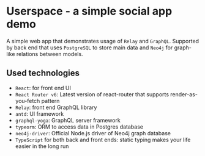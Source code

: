 # Userspace - a simple social app demo

A simple web app that demonstrates usage of `Relay` and `GraphQL`. Supported by back end that uses `PostgreSQL` to store main data and `Neo4j` for graph-like relations between models.

## Used technologies

- `React`: for front end UI
- `React Router v6`: Latest version of react-router that supports render-as-you-fetch pattern
- `Relay`: front end GraphQL library
- `antd`: UI framework
- `graphql-yoga`: GraphQL server framework
- `typeorm`: ORM to access data in Postgres database
- `neo4j-driver`: Official Node.js driver of Neo4j graph database
- `TypeScript` for both back and front ends: static typing makes your life easier in the long run
